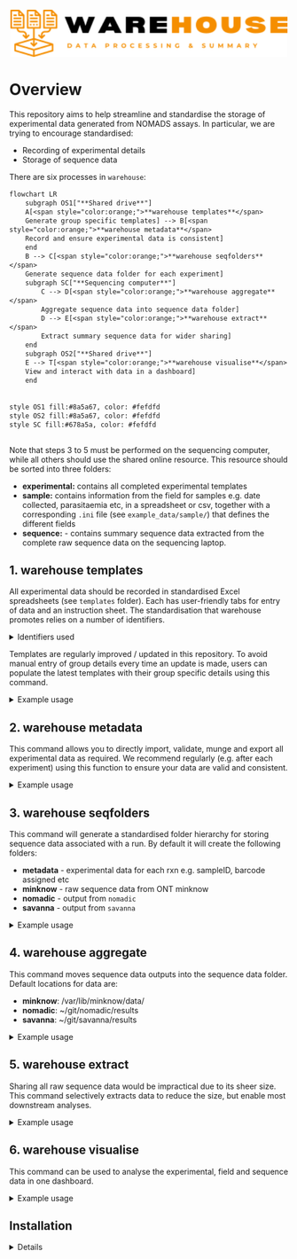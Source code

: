 <p align="center"><img src="misc/warehouse_logo.png" width="500"></p>

# Overview
This repository aims to help streamline and standardise the storage of experimental data generated from NOMADS assays. In particular, we are trying to encourage standardised:
- Recording of experimental details
- Storage of sequence data

There are six processes in `warehouse`:
```mermaid
flowchart LR
    subgraph OS1["**Shared drive**"]
    A[<span style="color:orange;">**warehouse templates**</span> 
    Generate group specific templates] --> B[<span style="color:orange;">**warehouse metadata**</span> 
    Record and ensure experimental data is consistent]
    end
    B --> C[<span style="color:orange;">**warehouse seqfolders**</span> 
    Generate sequence data folder for each experiment]
    subgraph SC["**Sequencing computer**"]
        C --> D[<span style="color:orange;">**warehouse aggregate**</span> 
        Aggregate sequence data into sequence data folder]
        D --> E[<span style="color:orange;">**warehouse extract**</span> 
        Extract summary sequence data for wider sharing]
    end
    subgraph OS2["**Shared drive**"]
    E --> T[<span style="color:orange;">**warehouse visualise**</span> 
    View and interact with data in a dashboard]
    end


style OS1 fill:#8a5a67, color: #fefdfd
style OS2 fill:#8a5a67, color: #fefdfd
style SC fill:#678a5a, color: #fefdfd
    
```
Note that steps 3 to 5 must be performed on the sequencing computer, while all others should use the shared online resource. This resource should be sorted into three folders:
- <b>experimental:</b> contains all completed experimental templates
- <b>sample:</b> contains information from the field for samples e.g. date collected, parasitaemia etc, in a spreadsheet or csv, together with a corresponding `.ini` file (see `example_data/sample/`) that defines the different fields
- <b>sequence:</b> - contains summary sequence data extracted from the complete raw sequence data on the sequencing laptop.


## 1. warehouse templates
All experimental data should be recorded in standardised Excel spreadsheets (see `templates` folder). Each has user-friendly tabs for entry of data and an instruction sheet. The standardisation that warehouse promotes relies on a number of identifiers.

<details>
<summary>Identifiers used</summary>

#### Experiment ID
Every experiment is given a unique ID composed of:
- Experiment type (2 letters): e.g. SW (sWGA), PC (PCR), SL (Sequence Library)
- Users initials (2 letters): e.g. Bwalya Kabale would be BW
- Experiment Number (3 digits): Incremental count for each experiment type e.g. 001

The third PCR for Bwalya Kabale would therefore be PCBW003. The templates generate everything except for the experiment number e.g. 001, that is entered by the user.

#### Sample ID
Each sample must have a unique sampleID that can consist of any combination of characters. It is recommended that this should be the 'master' id assigned during sample collection and the reference for any sample metadata collected.

#### Extraction ID
It is assumed that every mosquito / blood spot sample will need to have DNA extracted from it before testing. Multiple extractions may be made from a single sample therefore each needs a unique reference. A simple system should be used to generate the extraction ID so that is can be transcribed onto tubes / plates as necessary. NOMADS recommend using a two letter prefix and then number extracts sequentially with three digits e.g. AA001, AA002 etc.

#### Reaction ID
To track the movement of samples / extracts through different experiments, a unique identifier is used for each. This is composed of the experiment id and the well or reaction number e.g. the `pcr_identifier` for the sample tested in well A1 in PCBW003 would be `PCBW003_A1`
</details>


Templates are regularly improved / updated in this repository. To avoid manual entry of group details every time an update is made, users can populate the latest templates with their group specific details using this command.

<details>
<summary>Example usage</summary>

Get a list of the groups available:
```
warehouse templates -l
```
Update templates with group details:

```
warehouse templates -o ~/NOMADS_Blank_Templates -g UCB
```

</details>

## 2. warehouse metadata
This command allows you to directly import, validate, munge and export all experimental data as required. We recommend regularly (e.g. after each experiment) using this function to ensure your data are valid and consistent.

<details>
<summary>Example usage</summary>

Extract and validate all experimental data from Excel files: 
```
warehouse metadata -e example_data/experimental/`
```
Extract, validate and output all experimental data:
```
warehouse metadata -e example_data/experimental/ -o experiments/ `
```
Extract, validate and output experimental data and sample metadata including sample status:
```
warehouse metadata -e example_data/experimental/ -o experiments/ -m example_data/sample/sample_metadata.xlsx`
```
</details>

## 3. warehouse seqfolders
This command will generate a standardised folder hierarchy for storing sequence data associated with a run. By default it will create the following folders:

- **metadata** - experimental data for each rxn e.g. sampleID, barcode assigned etc
- **minknow** - raw sequence data from ONT minknow
- **nomadic** - output from `nomadic`
- **savanna** - output from `savanna`

<details>
<summary>Example usage</summary>

Create directory structure:
```
warehouse seqfolders -e example_data/experimental/ -i SLJS034
```
An `.ini` file can be used to define the desired folder structure, including sub-folders (see `resources/seqfolders` for an example), but  unless absolutely necessary we recommend using the default.
</details>

## 4. warehouse aggregate
  
This command moves sequence data outputs into the sequence data folder. Default locations for data are:
- **minknow**: /var/lib/minknow/data/
- **nomadic**: ~/git/nomadic/results
- **savanna**: ~/git/savanna/results

<details>
<summary>Example usage</summary>

Aggregate sequence data into the seqfolders structure:
```
warehouse aggregate -s example_data/seqdata/ 
```
Aggregate a specific experiment into the seqfolders structure:
```
warehouse aggregate -s example_data/seqdata/ -i SLJS034
```
If your NOMADS git directory is not in '~/git' provide this to aggregate:
```
warehouse aggregate -s example_data/seqdata/ -g ~/Work/git
```
</details>

## 5. warehouse extract
  
Sharing all raw sequence data would be impractical due to its sheer size. This command selectively extracts data to reduce the size, but enable most downstream analyses.

<details>
<summary>Example usage</summary>

Selectively extract sequence data for sharing:
```
warehouse extract -s example_data/seqdata/ -o ~/GoogleDriveFolder/
```
</details>

## 6. warehouse visualise
This command can be used to analyse the experimental, field and sequence data in one dashboard. 

<details>
<summary>Example usage</summary>

View dashboard of all experimental, sample and sequence data available.
```
warehouse visualise -e example_data/experimental/ -s example_data/seqdata/ -m example_data/sample/sample_metadata.csv
```
</details>


## Installation
<details>
  
#### Requirements

To install `warehouse`, you will need:
- Version control software [git](https://github.com/git-guides/install-git)
- Package manager [mamba](https://github.com/conda-forge/miniforge) 

#### Steps

**1. Clone the repository from github:**
```
git clone https://github.com/nomads-community/warehouse
cd warehouse
```

**2. Install the dependencies with mamba:**
```
mamba env create -f environments/run.yml
```

**3. Open the `warehouse` environment:**
```
mamba activate warehouse
```
**4. Install `warehouse` and remaining dependencies:**
```
pip install -e .
```
**5. Test your installation:** In the terminal, you should see available commands by typing:
```
warehouse --help
```

Each warehouse command also has a `--help` menu.

</details>
